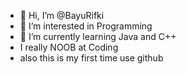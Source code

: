 - 👋 Hi, I’m @BayuRifki
- 👀 I’m interested in Programming
- 🌱 I’m currently learning Java and C++
- I really NOOB at Coding 
- also this is my first time use github 


<!---
BayuRifki/BayuRifki is a ✨ special ✨ repository because its `README.md` (this file) appears on your GitHub profile.
You can click the Preview link to take a look at your changes.
--->
